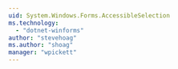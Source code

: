 ```yaml
---
uid: System.Windows.Forms.AccessibleSelection
ms.technology: 
  - "dotnet-winforms"
author: "stevehoag"
ms.author: "shoag"
manager: "wpickett"
---
```

